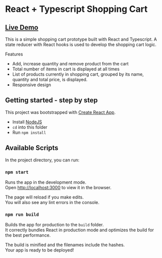# React + Typescript Shopping Cart

## [Live Demo](http://react-ts-shopping-cart.s3-website-ap-southeast-1.amazonaws.com/)
This is a simple shopping cart prototype built with React and Typescript. A state reducer with React hooks is used to develop the shopping cart logic.

Features
 - Add, increase quantity and remove product from the cart
 - Total number of items in cart is displayed at all times  
 - List of products currently in shopping cart, grouped by its name, quantity and total price, is displayed.
 - Responsive design

## Getting started - step by step

This project was bootstrapped with [Create React App](https://github.com/facebook/create-react-app).

- Install [NodeJS](https://nodejs.org/en/)
- `cd` into this folder
- Run `npm install`

## Available Scripts

In the project directory, you can run:

### `npm start`

Runs the app in the development mode.<br />
Open [http://localhost:3000](http://localhost:3000) to view it in the browser.

The page will reload if you make edits.<br />
You will also see any lint errors in the console.

### `npm run build`

Builds the app for production to the `build` folder.<br />
It correctly bundles React in production mode and optimizes the build for the best performance.

The build is minified and the filenames include the hashes.<br />
Your app is ready to be deployed!